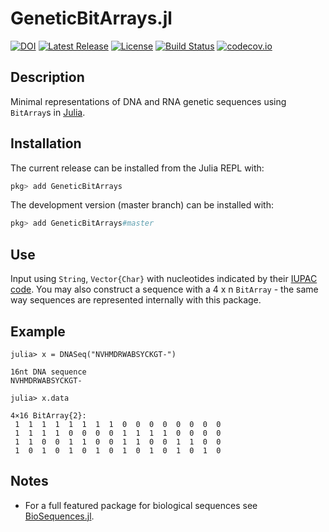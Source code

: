 # GeneticBitArrays.jl
[![DOI](https://zenodo.org/badge/207670056.svg)](https://zenodo.org/badge/latestdoi/207670056)
[![Latest Release](https://img.shields.io/github/release/jangevaare/GeneticBitArrays.jl.svg)](https://github.com/jangevaare/GeneticBitArrays.jl/releases/latest)
[![License](https://img.shields.io/badge/license-MIT-green.svg)](https://github.com/jangevaare/GeneticBitArrays.jl/blob/master/LICENSE)
[![Build Status](https://travis-ci.com/jangevaare/GeneticBitArrays.jl.svg?branch=master)](https://travis-ci.com/jangevaare/GeneticBitArrays.jl)
[![codecov.io](http://codecov.io/github/jangevaare/GeneticBitArrays.jl/coverage.svg?branch=master)](http://codecov.io/github/jangevaare/GeneticBitArrays.jl?branch=master)

## Description
Minimal representations of DNA and RNA genetic sequences using `BitArray`s in [Julia](https://julialang.org).

## Installation
The current release can be installed from the Julia REPL with:

```julia
pkg> add GeneticBitArrays
```

The development version (master branch) can be installed with:

```julia
pkg> add GeneticBitArrays#master
```

## Use
Input using `String`, `Vector{Char}` with nucleotides indicated by their [IUPAC code](https://www.bioinformatics.org/sms/iupac.html). You may also construct a sequence with a 4 x n `BitArray` - the same way sequences are represented internally with this package.

## Example
```
julia> x = DNASeq("NVHMDRWABSYCKGT-")

16nt DNA sequence
NVHMDRWABSYCKGT-

julia> x.data

4×16 BitArray{2}:
 1  1  1  1  1  1  1  1  0  0  0  0  0  0  0  0
 1  1  1  1  0  0  0  0  1  1  1  1  0  0  0  0
 1  1  0  0  1  1  0  0  1  1  0  0  1  1  0  0
 1  0  1  0  1  0  1  0  1  0  1  0  1  0  1  0
```

## Notes
* For a full featured package for biological sequences see [BioSequences.jl](https://github.com/BioJulia/BioSequences.jl).
